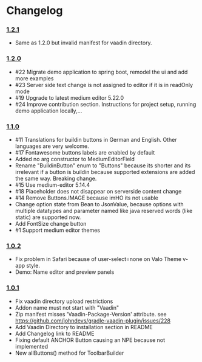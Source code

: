 # Changelog

### [1.2.1](https://github.com/moberwasserlechner/vaadin-medium-editor/compare/1.2.0...1.2.1)

* Same as 1.2.0 but invalid manifest for vaadin directory.

### [1.2.0](https://github.com/moberwasserlechner/vaadin-medium-editor/compare/1.1.0...1.2.0)

* #22 Migrate demo application to spring boot, remodel the ui and add more examples
* #23 Server side text change is not assigned to editor if it is in readOnly mode 
* #19 Upgrade to latest medium editor 5.22.0
* #24 Improve contribution section. Instructions for project setup, running demo application locally,... 

### [1.1.0](https://github.com/moberwasserlechner/vaadin-medium-editor/compare/1.0.2...1.1.0)

* #11 Translations for buildin buttons in German and English. Other languages are very welcome.
* #17 Fontawesome buttons labels are enabled by default
* Added no arg constructor to MediumEditorField
* Rename "BuildinButton" enum to "Buttons" because its shorter and its irrelevant if a button is buildin because supported extensions are added the same way. Breaking change.
* #15 Use medium-editor 5.14.4
* #18 Placeholder does not disappear on serverside content change
* #14 Remove Buttons.IMAGE because imHO its not usable
* Change option state from Bean to JsonValue, because options with multiple datatypes and parameter named like java reserved words (like static) are supported now.
* Add FontSize change button
* #1 Support medium editor themes

### [1.0.2](https://github.com/moberwasserlechner/vaadin-medium-editor/compare/1.0.1...1.0.2)

* Fix problem in Safari because of user-select=none on Valo Theme v-app style.
* Demo: Name editor and preview panels

### [1.0.1](https://github.com/moberwasserlechner/vaadin-medium-editor/compare/1.0.0...1.0.1)

* Fix vaadin directory upload restrictions
 * Addon name must not start with "Vaadin"
 * Zip manifest misses 'Vaadin-Package-Version' attribute. see https://github.com/johndevs/gradle-vaadin-plugin/issues/228
* Add Vaadin Directory to installation section in README
* Add Changelog link to README
* Fixing default ANCHOR Button causing an NPE because not implemented
* New allButtons() method for ToolbarBuilder
 

